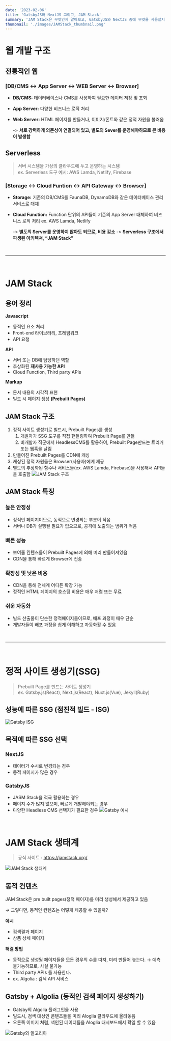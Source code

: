 ```yaml
---
date: '2023-02-06'
title: 'GatsbyJS와 NextJS 그리고, JAM Stack'
summary: 'JAM Stack은 무엇인지 알아보고, GatsbyJS와 NextJS 중에 무엇을 사용할지 탐구해보자.'
thumbnail: './images/JAMStack_thumbnail.png'
---
```


# 웹 개발 구조

## 전통적인 웹

### [DB/CMS ↔ App Server ↔ WEB Server ↔ Browser]

- **DB/CMS:** 데이터베이스나 CMS를 사용하여 필요한 데이터 저장 및 조회
- **App Server:** 다양한 비즈니스 로직 처리
- **Web Server:** HTML 페이지를 만들거나, 이미지/폰트와 같은 정적 자원을 불러옴

  -> **서로 강력하게 의존성이 연결되어 있고, 별도의 Sever를 운영해야하므로 큰 비용이 발생함**

## Serverless

> 서버 시스템을 가상의 클라우드에 두고 운영하는 시스템 <br/>
> ex. Serverless 도구 예시: AWS Lamda, Netlify, Firebase

### [Storage ↔ Cloud Funtion ↔ API Gateway ↔ Browser]

- **Storage:** 기존의 DB/CMS를 FaunaDB, DynamoDB와 같은 데이터베이스 관리 서비스로 대체
- **Cloud Function:** Function 단위의 API들이 기존의 App Server 대체하여 비즈니스 로직 처리 ex. AWS Lamda, Netlify

  -> **별도의 Server를 운영하지 않아도 되므로, 비용 감소**
  -> **Serverless 구조에서 파생된 아키텍쳐, “JAM Stack”**

<br/>

---

<br/>

# JAM Stack

## 용어 정리

**Javascript**

- 동적인 요소 처리
- Front-end 라이브러리, 프레임워크
- API 요청

**API**

- 서버 또는 DB에 담당하던 역할
- 추상화된 **재사용 가능한 API**
- Cloud Function, Third party APIs

**Markup**

- 문서 내용의 시각적 표현
- 빌드 시 페이지 생성 **(Prebuilt Pages)**

## JAM Stack 구조

1. 정적 사이트 생성기로 빌드시, Prebuilt Pages를 생성
   1. 개발자가 SSG 도구를 직접 핸들링하여 Prebuilt Page를 만듦
   2. 비개발자 직군에서 HeadlessCMS를 활용하여, Prebuilt Page만드는 트리거 또는 웹훅을 날림
2. 만들어진 Prebuilt Pages를 CDN에 캐싱
3. 캐싱된 정적 자원들은 Browser(사용자)에게 제공
4. 별도의 추상화된 함수나 서비스들(ex. AWS Lamda, Firebase)을 사용해서 API들을 호출함
   ![JAM Stack 구조](./images/JAM_Stack_구조.webp)

## JAM Stack 특징

### 높은 안정성

- 정적인 페이지이므로, 동적으로 변경되는 부분이 적음
- 서버나 DB가 실행될 필요가 없으므로, 공격에 노출되는 범위가 적음

### 빠른 성능

- 보여줄 컨텐츠들이 Prebuilt Pages에 의해 미리 만들어져있음
- CDN을 통해 빠르게 Browser에 전송

### 확장성 및 낮은 비용

- CDN을 통해 전세계 어디든 확장 가능
- 정적인 HTML 페이지의 호스팅 비용은 매우 저렴 또는 무료

### 쉬운 자동화

- 빌드 산출물이 단순한 정적페이지들이므로, 배포 과정이 매우 단순
- 개발자들이 배포 과정을 쉽게 이해하고 자동화활 수 있음

<br/>

---

<br/>

# 정적 사이트 생성기(SSG)

> Prebuilt Page를 만드는 사이트 생성기 <br/>
> ex. Gatsby.js(React), Next.js(React), Nuxt.js(Vue), Jekyll(Ruby)

## 성능에 따른 SSG (점진적 빌드 - ISG)

![Gatsby ISG](./images/Gatsby_ISG.png)

## 목적에 따른 SSG 선택

### NextJS

- 데이터가 수시로 변경되는 경우
- 동적 페이지가 많은 경우

### GatsbyJS

- JASM Stack을 적극 활용하는 경우
- 페이지 수가 많지 않으며, 빠르게 개발해야되는 경우
- 다양한 Headless CMS 선택지가 필요한 경우
  ![Gatsby 예시](./images/Gatsby_예시.png)

<br/>

# JAM Stack 생태계

> 공식 사이트 : https://jamstack.org/

![JAM Stack 생태계](./images/JAM_Stack_생태계.png)

## 동적 컨텐츠

JAM Stack은 pre built pages(정적 페이지)를 미리 생성해서 제공하고 있음

→ 그렇다면, 동적인 컨텐츠는 어떻게 제공할 수 있을까?

**예시**

- 검색결과 페이지
- 상품 상세 페이지

**해결 방법**

- 동적으로 생성될 페이지들을 모든 경우의 수를 따져, 미리 만들어 놓는다. → 예측 불가능하므로, 사실 불가능
- Third party APIs 를 사용한다.
- ex. Algolia : 검색 API 서비스

## Gatsby + Algolia (동적인 검색 페이지 생성하기)

- Gatsby의 Algolia 플러그인을 사용
- 빌드시, 검색 대상인 콘텐츠들을 미리 Aloglia 클라우드에 올려놓음
- 오른쪽 이미지 처럼, 색인된 데이터들을 Aloglia 대시보드에서 확일 할 수 있음

![Gatsby와 알고리아](./images/Gatsby_aloglia.png)
